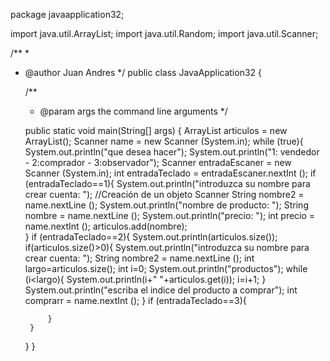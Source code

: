 package javaapplication32;

import java.util.ArrayList;
import java.util.Random;
import java.util.Scanner;

/**
 *
 * @author Juan Andres
 */
public class JavaApplication32 {

    /**
     * @param args the command line arguments
     */
    
    public static void main(String[] args) {
        ArrayList<String> articulos = new ArrayList<String>();
        Scanner name = new Scanner (System.in);
        while (true){
            System.out.println("que desea hacer");
            System.out.println("1: vendedor - 2:comprador  -  3:observador");
            Scanner entradaEscaner = new Scanner (System.in);
            int entradaTeclado = entradaEscaner.nextInt ();
            if (entradaTeclado==1){
                System.out.println("introduzca su nombre para crear cuenta: ");
                 //Creación de un objeto Scanner
                String nombre2 = name.nextLine ();
                System.out.println("nombre de producto: ");
                String nombre = name.nextLine ();
                System.out.println("precio: ");
                int precio = name.nextInt ();
                articulos.add(nombre);                
            }
            if (entradaTeclado==2){
                System.out.println(articulos.size());
                if(articulos.size()>0){
                    System.out.println("introduzca su nombre para crear cuenta: ");
                    String nombre2 = name.nextLine ();
                    int largo=articulos.size();
                    int i=0;
                    System.out.println("productos");
                    while (i<largo){
                        System.out.println(i+"  "+articulos.get(i));
                        i=i+1;
                    }
                    System.out.println("escriba el indice del producto a comprar");
                    int comprarr = name.nextInt ();
            }
            if (entradaTeclado==3){

            }
        }   
    }
}
